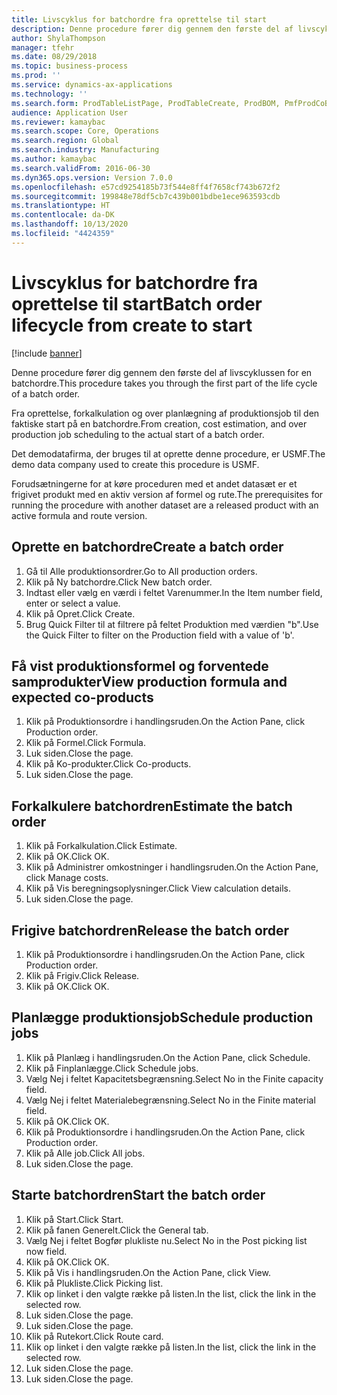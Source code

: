 ```yaml
---
title: Livscyklus for batchordre fra oprettelse til start
description: Denne procedure fører dig gennem den første del af livscyklussen for en batchordre.
author: ShylaThompson
manager: tfehr
ms.date: 08/29/2018
ms.topic: business-process
ms.prod: ''
ms.service: dynamics-ax-applications
ms.technology: ''
ms.search.form: ProdTableListPage, ProdTableCreate, ProdBOM, PmfProdCoBy, ProdParmCostEstimation, ProdCalcTrans, ProdParmRelease, ProdSchedule, ProdRouteJob, ProdParmStartUp, ProdJournalTransBOM, ProdJournalTransRoute
audience: Application User
ms.reviewer: kamaybac
ms.search.scope: Core, Operations
ms.search.region: Global
ms.search.industry: Manufacturing
ms.author: kamaybac
ms.search.validFrom: 2016-06-30
ms.dyn365.ops.version: Version 7.0.0
ms.openlocfilehash: e57cd9254185b73f544e8ff4f7658cf743b672f2
ms.sourcegitcommit: 199848e78df5cb7c439b001bdbe1ece963593cdb
ms.translationtype: HT
ms.contentlocale: da-DK
ms.lasthandoff: 10/13/2020
ms.locfileid: "4424359"
---
```

# <a name="batch-order-lifecycle-from-create-to-start"></a><span data-ttu-id="d9ceb-103">Livscyklus for batchordre fra oprettelse til start</span><span class="sxs-lookup"><span data-stu-id="d9ceb-103">Batch order lifecycle from create to start</span></span>

[!include [banner](../../includes/banner.md)]

<span data-ttu-id="d9ceb-104">Denne procedure fører dig gennem den første del af livscyklussen for en batchordre.</span><span class="sxs-lookup"><span data-stu-id="d9ceb-104">This procedure takes you through the first part of the life cycle of a batch order.</span></span>

<span data-ttu-id="d9ceb-105">Fra oprettelse, forkalkulation og over planlægning af produktionsjob til den faktiske start på en batchordre.</span><span class="sxs-lookup"><span data-stu-id="d9ceb-105">From creation, cost estimation, and over production job scheduling to the actual start of a batch order.</span></span>



<span data-ttu-id="d9ceb-106">Det demodatafirma, der bruges til at oprette denne procedure, er USMF.</span><span class="sxs-lookup"><span data-stu-id="d9ceb-106">The demo data company used to create this procedure is USMF.</span></span> 



<span data-ttu-id="d9ceb-107">Forudsætningerne for at køre proceduren med et andet datasæt er et frigivet produkt med en aktiv version af formel og rute.</span><span class="sxs-lookup"><span data-stu-id="d9ceb-107">The prerequisites for running the procedure with another dataset are a released product with an active formula and route version.</span></span>


## <a name="create-a-batch-order"></a><span data-ttu-id="d9ceb-108">Oprette en batchordre</span><span class="sxs-lookup"><span data-stu-id="d9ceb-108">Create a batch order</span></span>
1. <span data-ttu-id="d9ceb-109">Gå til Alle produktionsordrer.</span><span class="sxs-lookup"><span data-stu-id="d9ceb-109">Go to All production orders.</span></span>
2. <span data-ttu-id="d9ceb-110">Klik på Ny batchordre.</span><span class="sxs-lookup"><span data-stu-id="d9ceb-110">Click New batch order.</span></span>
3. <span data-ttu-id="d9ceb-111">Indtast eller vælg en værdi i feltet Varenummer.</span><span class="sxs-lookup"><span data-stu-id="d9ceb-111">In the Item number field, enter or select a value.</span></span>
4. <span data-ttu-id="d9ceb-112">Klik på Opret.</span><span class="sxs-lookup"><span data-stu-id="d9ceb-112">Click Create.</span></span>
5. <span data-ttu-id="d9ceb-113">Brug Quick Filter til at filtrere på feltet Produktion med værdien "b".</span><span class="sxs-lookup"><span data-stu-id="d9ceb-113">Use the Quick Filter to filter on the Production field with a value of 'b'.</span></span>

## <a name="view-production-formula-and-expected-co-products"></a><span data-ttu-id="d9ceb-114">Få vist produktionsformel og forventede samprodukter</span><span class="sxs-lookup"><span data-stu-id="d9ceb-114">View production formula and expected co-products</span></span>
1. <span data-ttu-id="d9ceb-115">Klik på Produktionsordre i handlingsruden.</span><span class="sxs-lookup"><span data-stu-id="d9ceb-115">On the Action Pane, click Production order.</span></span>
2. <span data-ttu-id="d9ceb-116">Klik på Formel.</span><span class="sxs-lookup"><span data-stu-id="d9ceb-116">Click Formula.</span></span>
3. <span data-ttu-id="d9ceb-117">Luk siden.</span><span class="sxs-lookup"><span data-stu-id="d9ceb-117">Close the page.</span></span>
4. <span data-ttu-id="d9ceb-118">Klik på Ko-produkter.</span><span class="sxs-lookup"><span data-stu-id="d9ceb-118">Click Co-products.</span></span>
5. <span data-ttu-id="d9ceb-119">Luk siden.</span><span class="sxs-lookup"><span data-stu-id="d9ceb-119">Close the page.</span></span>

## <a name="estimate-the-batch-order"></a><span data-ttu-id="d9ceb-120">Forkalkulere batchordren</span><span class="sxs-lookup"><span data-stu-id="d9ceb-120">Estimate the batch order</span></span>
1. <span data-ttu-id="d9ceb-121">Klik på Forkalkulation.</span><span class="sxs-lookup"><span data-stu-id="d9ceb-121">Click Estimate.</span></span>
2. <span data-ttu-id="d9ceb-122">Klik på OK.</span><span class="sxs-lookup"><span data-stu-id="d9ceb-122">Click OK.</span></span>
3. <span data-ttu-id="d9ceb-123">Klik på Administrer omkostninger i handlingsruden.</span><span class="sxs-lookup"><span data-stu-id="d9ceb-123">On the Action Pane, click Manage costs.</span></span>
4. <span data-ttu-id="d9ceb-124">Klik på Vis beregningsoplysninger.</span><span class="sxs-lookup"><span data-stu-id="d9ceb-124">Click View calculation details.</span></span>
5. <span data-ttu-id="d9ceb-125">Luk siden.</span><span class="sxs-lookup"><span data-stu-id="d9ceb-125">Close the page.</span></span>

## <a name="release-the-batch-order"></a><span data-ttu-id="d9ceb-126">Frigive batchordren</span><span class="sxs-lookup"><span data-stu-id="d9ceb-126">Release the batch order</span></span>
1. <span data-ttu-id="d9ceb-127">Klik på Produktionsordre i handlingsruden.</span><span class="sxs-lookup"><span data-stu-id="d9ceb-127">On the Action Pane, click Production order.</span></span>
2. <span data-ttu-id="d9ceb-128">Klik på Frigiv.</span><span class="sxs-lookup"><span data-stu-id="d9ceb-128">Click Release.</span></span>
3. <span data-ttu-id="d9ceb-129">Klik på OK.</span><span class="sxs-lookup"><span data-stu-id="d9ceb-129">Click OK.</span></span>

## <a name="schedule-production-jobs"></a><span data-ttu-id="d9ceb-130">Planlægge produktionsjob</span><span class="sxs-lookup"><span data-stu-id="d9ceb-130">Schedule production jobs</span></span>
1. <span data-ttu-id="d9ceb-131">Klik på Planlæg i handlingsruden.</span><span class="sxs-lookup"><span data-stu-id="d9ceb-131">On the Action Pane, click Schedule.</span></span>
2. <span data-ttu-id="d9ceb-132">Klik på Finplanlægge.</span><span class="sxs-lookup"><span data-stu-id="d9ceb-132">Click Schedule jobs.</span></span>
3. <span data-ttu-id="d9ceb-133">Vælg Nej i feltet Kapacitetsbegrænsning.</span><span class="sxs-lookup"><span data-stu-id="d9ceb-133">Select No in the Finite capacity field.</span></span>
4. <span data-ttu-id="d9ceb-134">Vælg Nej i feltet Materialebegrænsning.</span><span class="sxs-lookup"><span data-stu-id="d9ceb-134">Select No in the Finite material field.</span></span>
5. <span data-ttu-id="d9ceb-135">Klik på OK.</span><span class="sxs-lookup"><span data-stu-id="d9ceb-135">Click OK.</span></span>
6. <span data-ttu-id="d9ceb-136">Klik på Produktionsordre i handlingsruden.</span><span class="sxs-lookup"><span data-stu-id="d9ceb-136">On the Action Pane, click Production order.</span></span>
7. <span data-ttu-id="d9ceb-137">Klik på Alle job.</span><span class="sxs-lookup"><span data-stu-id="d9ceb-137">Click All jobs.</span></span>
8. <span data-ttu-id="d9ceb-138">Luk siden.</span><span class="sxs-lookup"><span data-stu-id="d9ceb-138">Close the page.</span></span>

## <a name="start-the-batch-order"></a><span data-ttu-id="d9ceb-139">Starte batchordren</span><span class="sxs-lookup"><span data-stu-id="d9ceb-139">Start the batch order</span></span>
1. <span data-ttu-id="d9ceb-140">Klik på Start.</span><span class="sxs-lookup"><span data-stu-id="d9ceb-140">Click Start.</span></span>
2. <span data-ttu-id="d9ceb-141">Klik på fanen Generelt.</span><span class="sxs-lookup"><span data-stu-id="d9ceb-141">Click the General tab.</span></span>
3. <span data-ttu-id="d9ceb-142">Vælg Nej i feltet Bogfør plukliste nu.</span><span class="sxs-lookup"><span data-stu-id="d9ceb-142">Select No in the Post picking list now field.</span></span>
4. <span data-ttu-id="d9ceb-143">Klik på OK.</span><span class="sxs-lookup"><span data-stu-id="d9ceb-143">Click OK.</span></span>
5. <span data-ttu-id="d9ceb-144">Klik på Vis i handlingsruden.</span><span class="sxs-lookup"><span data-stu-id="d9ceb-144">On the Action Pane, click View.</span></span>
6. <span data-ttu-id="d9ceb-145">Klik på Plukliste.</span><span class="sxs-lookup"><span data-stu-id="d9ceb-145">Click Picking list.</span></span>
7. <span data-ttu-id="d9ceb-146">Klik op linket i den valgte række på listen.</span><span class="sxs-lookup"><span data-stu-id="d9ceb-146">In the list, click the link in the selected row.</span></span>
8. <span data-ttu-id="d9ceb-147">Luk siden.</span><span class="sxs-lookup"><span data-stu-id="d9ceb-147">Close the page.</span></span>
9. <span data-ttu-id="d9ceb-148">Luk siden.</span><span class="sxs-lookup"><span data-stu-id="d9ceb-148">Close the page.</span></span>
10. <span data-ttu-id="d9ceb-149">Klik på Rutekort.</span><span class="sxs-lookup"><span data-stu-id="d9ceb-149">Click Route card.</span></span>
11. <span data-ttu-id="d9ceb-150">Klik op linket i den valgte række på listen.</span><span class="sxs-lookup"><span data-stu-id="d9ceb-150">In the list, click the link in the selected row.</span></span>
12. <span data-ttu-id="d9ceb-151">Luk siden.</span><span class="sxs-lookup"><span data-stu-id="d9ceb-151">Close the page.</span></span>
13. <span data-ttu-id="d9ceb-152">Luk siden.</span><span class="sxs-lookup"><span data-stu-id="d9ceb-152">Close the page.</span></span>

